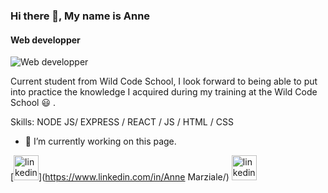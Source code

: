### Hi there 👋, My name is Anne
#### Web developper
![Web developper](https://arturssmirnovs.github.io/github-profile-readme-generator/images/banner.png)

Current student from Wild Code School, I look forward to being able to put into practice the knowledge I acquired during my training at the Wild Code School 😃 .

Skills: NODE JS/ EXPRESS / REACT / JS / HTML / CSS

- 🔭 I’m currently working on this page. 


[<img src='https://cdn.jsdelivr.net/npm/simple-icons@3.0.1/icons/linkedin.svg' alt='linkedin' height='40'>](https://www.linkedin.com/in/Anne Marziale/)  [<img src='https://cdn.jsdelivr.net/npm/simple-icons@3.0.1/icons/linkedin.svg' alt='linkedin' height='40'>](https://www.linkedin.com/in/anne-marziale-202545218/?locale=en_US)  



